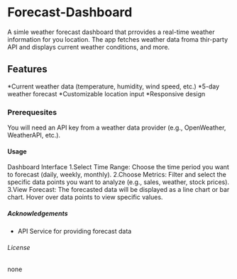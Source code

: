 # Forecast-Dashboard
A simle weather forecast dashboard that prrovides a real-time weather information for you location. The app fetches weather data froma thir-party API and displays current weather conditions, and more.

## Features
*Current weather data (temperature, humidity, wind speed, etc.)
*5-day weather forecast
*Customizable location input
*Responsive design

### Prerequesites
You will need an API key from a weather data provider (e.g., OpenWeather, WeatherAPI, etc.).

#### Usage
Dashboard Interface
1.Select Time Range: Choose the time period you want to forecast (daily, weekly, monthly).
2.Choose Metrics: Filter and select the specific data points you want to analyze (e.g., sales, weather, stock prices).
3.View Forecast: The forecasted data will be displayed as a line chart or bar chart. Hover over data points to view specific values.

##### Acknowledgements
* API Service for providing forecast data

###### License
none

